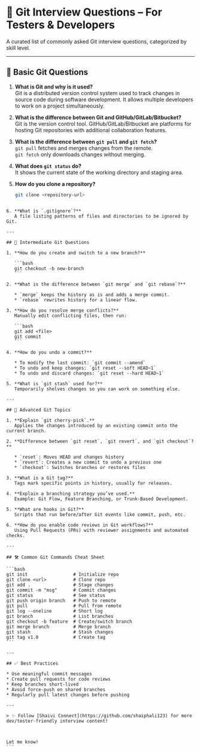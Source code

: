 
# 📘 Git Interview Questions – For Testers & Developers

A curated list of commonly asked Git interview questions, categorized by skill level.

---

## 🔹 Basic Git Questions

1. **What is Git and why is it used?**  
   Git is a distributed version control system used to track changes in source code during software development. It allows multiple developers to work on a project simultaneously.

2. **What is the difference between Git and GitHub/GitLab/Bitbucket?**  
   Git is the version control tool. GitHub/GitLab/Bitbucket are platforms for hosting Git repositories with additional collaboration features.

3. **What is the difference between `git pull` and `git fetch`?**  
   `git pull` fetches and merges changes from the remote.  
   `git fetch` only downloads changes without merging.

4. **What does `git status` do?**  
   It shows the current state of the working directory and staging area.

5. **How do you clone a repository?**  
   ```bash
   git clone <repository-url>
````

6. **What is `.gitignore`?**
   A file listing patterns of files and directories to be ignored by Git.

---

## 🔹 Intermediate Git Questions

1. **How do you create and switch to a new branch?**

   ```bash
   git checkout -b new-branch
   ```

2. **What is the difference between `git merge` and `git rebase`?**

   * `merge` keeps the history as is and adds a merge commit.
   * `rebase` rewrites history for a linear flow.

3. **How do you resolve merge conflicts?**
   Manually edit conflicting files, then run:

   ```bash
   git add <file>
   git commit
   ```

4. **How do you undo a commit?**

   * To modify the last commit: `git commit --amend`
   * To undo and keep changes: `git reset --soft HEAD~1`
   * To undo and discard changes: `git reset --hard HEAD~1`

5. **What is `git stash` used for?**
   Temporarily shelves changes so you can work on something else.

---

## 🔹 Advanced Git Topics

1. **Explain `git cherry-pick`.**
   Applies the changes introduced by an existing commit onto the current branch.

2. **Difference between `git reset`, `git revert`, and `git checkout`?**

   * `reset`: Moves HEAD and changes history
   * `revert`: Creates a new commit to undo a previous one
   * `checkout`: Switches branches or restores files

3. **What is a Git tag?**
   Tags mark specific points in history, usually for releases.

4. **Explain a branching strategy you’ve used.**
   Example: Git Flow, Feature Branching, or Trunk-Based Development.

5. **What are hooks in Git?**
   Scripts that run before/after Git events like commit, push, etc.

6. **How do you enable code reviews in Git workflows?**
   Using Pull Requests (PRs) with reviewer assignments and automated checks.

---

## 🛠 Common Git Commands Cheat Sheet

```bash
git init                 # Initialize repo
git clone <url>          # Clone repo
git add .                # Stage changes
git commit -m "msg"      # Commit changes
git status               # See status
git push origin branch   # Push to remote
git pull                 # Pull from remote
git log --oneline        # Short log
git branch               # List branches
git checkout -b feature  # Create/switch branch
git merge branch         # Merge branch
git stash                # Stash changes
git tag v1.0             # Create tag
```

---

## ✅ Best Practices

* Use meaningful commit messages
* Create pull requests for code reviews
* Keep branches short-lived
* Avoid force-push on shared branches
* Regularly pull latest changes before pushing

---

> ✨ Follow [Shaivi Connect](https://github.com/shaiphali123) for more dev/tester-friendly interview content!



Let me know!
```
